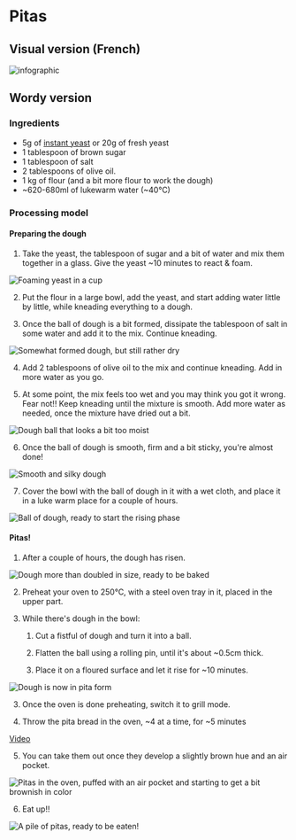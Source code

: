 # Pitas
## Visual version (French)
![infographic](images/pita_recipe.jpg)

## Wordy version
### Ingredients

* 5g of [instant yeast](https://shop.kingarthurbaking.com/items/saf-red-instant-yeast-16-oz) or 20g of fresh yeast
* 1 tablespoon of brown sugar
* 1 tablespoon of salt
* 2 tablespoons of olive oil.
* 1 kg of flour (and a bit more flour to work the dough)
* ~620-680ml of lukewarm water (~40°C)

### Processing model

#### Preparing the dough

1. Take the yeast, the tablespoon of sugar and a bit of water and mix them together in a glass. Give the yeast ~10 minutes to react & foam.

<picture>
  <source srcset="images/pita/yeast.webp" type="image/webp">
  <img src="images/pita/yeast.jpg" alt="Foaming yeast in a cup">
</picture>

2. Put the flour in a large bowl, add the yeast, and start adding water little by little, while kneading everything to a dough.

3. Once the ball of dough is a bit formed, dissipate the tablespoon of salt in some water and add it to the mix. Continue kneading.

<picture>
  <source srcset="images/pita/ready_for_salt.webp" type="image/webp">
  <img src="images/pita/ready_for_salt.jpg" alt="Somewhat formed dough, but still rather dry">
</picture>

4. Add 2 tablespoons of olive oil to the mix and continue kneading. Add in more water as you go.

5. At some point, the mix feels too wet and you may think you got it wrong. Fear not!! Keep kneading until the mixture is smooth. Add more water as needed, once the mixture have dried out a bit.

<picture>
  <source srcset="images/pita/moist.webp" type="image/webp">
  <img src="images/pita/moist.jpg" alt="Dough ball that looks a bit too moist">
</picture>

6. Once the ball of dough is smooth, firm and a bit sticky, you're almost done!

<picture>
  <source srcset="images/pita/dough_almost_done.webp" type="image/webp">
  <img src="images/pita/dough_almost_done.jpg" alt="Smooth and silky dough">
</picture>

7. Cover the bowl with the ball of dough in it with a wet cloth, and place it in a luke warm place for a couple of hours.

<picture>
  <source srcset="images/pita/dough_is_done.webp" type="image/webp">
  <img src="images/pita/dough_is_done.jpg" alt="Ball of dough, ready to start the rising phase">
</picture>

#### Pitas!

1. After a couple of hours, the dough has risen.

<picture>
  <source srcset="images/pita/dough_risen.webp" type="image/webp">
  <img src="images/pita/dough_risen.jpg" alt="Dough more than doubled in size, ready to be baked">
</picture>

2. Preheat your oven to 250°C, with a steel oven tray in it, placed in the upper part.

2. While there's dough in the bowl:

    1. Cut a fistful of dough and turn it into a ball.

    2. Flatten the ball using a rolling pin, until it's about ~0.5cm thick.

    3. Place it on a floured surface and let it rise for ~10 minutes.

<picture>
  <source srcset="images/pita/dough_as_pitas.webp" type="image/webp">
  <img src="images/pita/dough_as_pitas.jpg" alt="Dough is now in pita form">
</picture>

3. Once the oven is done preheating, switch it to grill mode.

4. Throw the pita bread in the oven, ~4 at a time, for ~5 minutes

<a target="_blank" href="https://www.youtube.com/watch?v=t6BVLbGUPj8">Video</a>

5. You can take them out once they develop a slightly brown hue and an air pocket.

<picture>
  <source srcset="images/pita/pitas_in_oven.webp" type="image/webp">
  <img src="images/pita/pitas_in_oven.jpg" alt="Pitas in the oven, puffed with an air pocket and starting to get a bit brownish in color">
</picture>

6. Eat up!!

<picture>
  <source srcset="images/pita/all_done.webp" type="image/webp">
  <img src="images/pita/all_done.jpg" alt="A pile of pitas, ready to be eaten!">
</picture>

